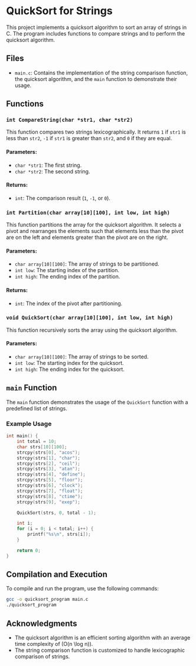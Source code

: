 # QuickSort for Strings

This project implements a quicksort algorithm to sort an array of strings in C. The program includes functions to compare strings and to perform the quicksort algorithm.

## Files

- `main.c`: Contains the implementation of the string comparison function, the quicksort algorithm, and the `main` function to demonstrate their usage.

## Functions

### `int CompareString(char *str1, char *str2)`

This function compares two strings lexicographically. It returns `1` if `str1` is less than `str2`, `-1` if `str1` is greater than `str2`, and `0` if they are equal.

#### Parameters:
- `char *str1`: The first string.
- `char *str2`: The second string.

#### Returns:
- `int`: The comparison result (`1`, `-1`, or `0`).

### `int Partition(char array[10][100], int low, int high)`

This function partitions the array for the quicksort algorithm. It selects a pivot and rearranges the elements such that elements less than the pivot are on the left and elements greater than the pivot are on the right.

#### Parameters:
- `char array[10][100]`: The array of strings to be partitioned.
- `int low`: The starting index of the partition.
- `int high`: The ending index of the partition.

#### Returns:
- `int`: The index of the pivot after partitioning.

### `void QuickSort(char array[10][100], int low, int high)`

This function recursively sorts the array using the quicksort algorithm.

#### Parameters:
- `char array[10][100]`: The array of strings to be sorted.
- `int low`: The starting index for the quicksort.
- `int high`: The ending index for the quicksort.

## `main` Function

The `main` function demonstrates the usage of the `QuickSort` function with a predefined list of strings.

### Example Usage

```c
int main() {
    int total = 10;
    char strs[10][100];
    strcpy(strs[0], "acos");
    strcpy(strs[1], "char");
    strcpy(strs[2], "ceil");
    strcpy(strs[3], "atan");
    strcpy(strs[4], "define");
    strcpy(strs[5], "floor");
    strcpy(strs[6], "clock");
    strcpy(strs[7], "float");
    strcpy(strs[8], "ctime");
    strcpy(strs[9], "exep");

    QuickSort(strs, 0, total - 1);

    int i;
    for (i = 0; i < total; i++) {
        printf("%s\n", strs[i]);
    }

    return 0;
}
```

## Compilation and Execution

To compile and run the program, use the following commands:

```sh
gcc -o quicksort_program main.c
./quicksort_program
```


## Acknowledgments

- The quicksort algorithm is an efficient sorting algorithm with an average time complexity of \(O(n \log n)\).
- The string comparison function is customized to handle lexicographic comparison of strings.